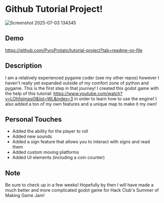 # Github Tutorial Project!

![Screenshot 2025-07-03 134345](https://github.com/user-attachments/assets/ac383245-7188-4aae-aec5-0973ddfee777)

## Demo
https://github.com/PyroProtato/tutorial-project?tab=readme-ov-file

## Description
I am a relatively experienced pygame coder (see my other repos) however I haven't really yet expanded outside of my comfort zone of python and pygame. This is the first step in that journey! I created this godot game with the help of this tutorial: https://www.youtube.com/watch?v=LOhfqjmasi0&list=WL&index=3 in order to learn how to use the engine! I also added a ton of my own features and a unique map to make it my own!

## Personal Touches
 - Added the ability for the player to roll
 - Added new sounds
 - Added a sign feature that allows you to interact with signs and read them
 - Added custom moving platforms
 - Added UI elements (including a coin counter)

## Note
Be sure to check up in a few weeks! Hopefully by then I will have made a much better and more complicated godot game for Hack Club's Summer of Making Game Jam!
